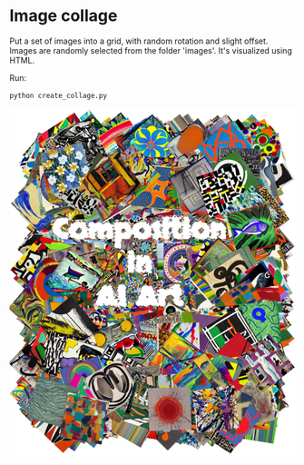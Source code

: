 # Image collage

Put a set of images into a grid, with random rotation and slight offset. Images are randomly selected from the folder 'images'. It's visualized using HTML.

Run:
```
python create_collage.py
```

<img src="title_page_generated.png">